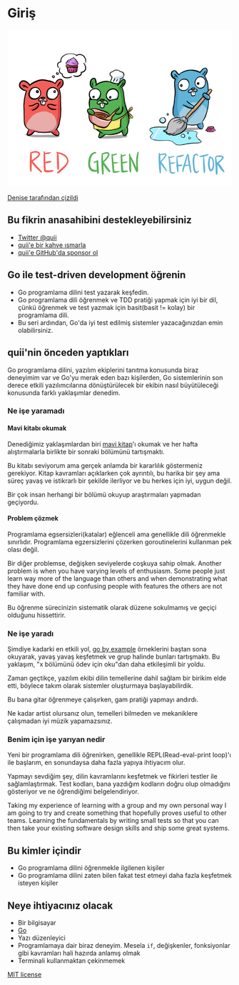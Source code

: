 # Giriş

![](.gitbook/assets/red-green-blue-gophers-smaller.png)

[Denise tarafından çizildi](https://twitter.com/deniseyu21)

## Bu fikrin anasahibini destekleyebilirsiniz

* [Twitter @quii](https://twitter.com/quii)
* [quii'e bir kahve ısmarla](https://www.buymeacoffee.com/quii)
* [quii'e GitHub'da sponsor ol](https://github.com/sponsors/quii)

## Go ile test-driven development öğrenin

* Go programlama dilini test yazarak keşfedin.
* Go programlama dili öğrenmek ve TDD pratiği yapmak için iyi bir dil, çünkü öğrenmek ve test yazmak için basit(basit != kolay) bir programlama dili.
* Bu seri ardından, Go'da iyi test edilmiş sistemler yazacağınızdan emin olabilirsiniz.

## quii'nin önceden yaptıkları

Go programlama dilini, yazılım ekiplerini tanıtma konusunda biraz deneyimim var ve Go'yu merak eden bazı kişilerden, Go sistemlerinin son derece etkili yazılımcılarına dönüştürülecek bir ekibin nasıl büyütüleceği konusunda farklı yaklaşımlar denedim.

### Ne işe yaramadı

#### Mavi kitabı okumak

Denediğimiz yaklaşımlardan biri [mavi kitap](https://www.amazon.co.uk/Programming-Language-Addison-Wesley-Professional-Computing/dp/0134190440)'ı okumak ve her hafta alıştırmalarla birlikte bir sonraki bölümünü tartışmaktı.

Bu kitabı seviyorum ama gerçek anlamda bir kararlılık göstermeniz gerekiyor. Kitap kavramları açıklarken çok ayrıntılı, bu harika bir şey ama süreç yavaş ve istikrarlı bir şekilde ilerliyor ve bu herkes için iyi, uygun değil.

Bir çok insan herhangi bir bölümü okuyup araştırmaları yapmadan geçiyordu.

#### Problem çözmek

Programlama egsersizleri(katalar) eğlenceli ama genellikle dili öğrenmekle sınırlıdır. Programlama egzersizlerini çözerken goroutinelerini kullanman pek olası değil.

Bir diğer problemse, değişken seviyelerde coşkuya sahip olmak. Another problem is when you have varying levels of enthusiasm. Some people just learn way more of the language than others and when demonstrating what they have done end up confusing people with features the others are not familiar with.

Bu öğrenme sürecinizin sistematik olarak düzene sokulmamış ve geçiçi olduğunu hissettirir.

### Ne işe yaradı

Şimdiye kadarki en etkili yol, [go by example](https://gobyexample.com/) örneklerini baştan sona okuyarak, yavaş yavaş keşfetmek ve grup halinde bunları tartışmaktı. Bu yaklaşım, "x bölümünü ödev için oku"dan daha etkileşimli bir yoldu.

Zaman geçtikçe, yazılım ekibi dilin temellerine dahil sağlam bir birikim elde etti, böylece takım olarak sistemler oluşturmaya başlayabilirdik.

Bu bana gitar öğrenmeye çalışırken, gam pratiği yapmayı andırdı.

Ne kadar artist olursanız olun, temelleri bilmeden ve mekaniklere çalışmadan iyi müzik yapamazsınız.

### Benim için işe yarıyan nedir

Yeni bir programlama dili öğrenirken, genellikle REPL(Read-eval-print loop)'ı ile başlarım, en sonundaysa daha fazla yapıya ihtiyacım olur.

Yapmayı sevdiğim şey, dilin kavramlarını keşfetmek ve fikirleri testler ile sağlamlaştırmak. Test kodları, bana yazdığım kodların doğru olup olmadığını gösteriyor ve ne öğrendiğimi belgelendiriyor.

Taking my experience of learning with a group and my own personal way I am going to try and create something that hopefully proves useful to other teams. Learning the fundamentals by writing small tests so that you can then take your existing software design skills and ship some great systems.

## Bu kimler içindir

* Go programlama dilini öğrenmekle ilgilenen kişiler
* Go programlama dilini zaten bilen fakat test etmeyi daha fazla keşfetmek isteyen kişiler

## Neye ihtiyacınız olacak

* Bir bilgisayar
* [Go](https://golang.org/)
* Yazı düzenleyici
* Programlamaya dair biraz deneyim. Mesela `if`, değişkenler, fonksiyonlar gibi kavramları hali hazırda anlamış olmak
* Terminali kullanmaktan çekinmemek

[MIT license](https://github.com/halilkocaoz/learn-go-with-tests/tree/1a61412ecfcc1a7368ed32985788c6d952ce7a3a/LICENSE.md)

